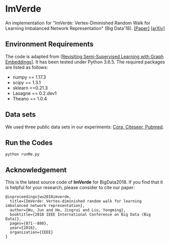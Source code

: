 # ImVerde
An implementation for "ImVerde: Vertex-Diminished Random Walk for Learning Imbalanced Network Representation" (Big Data'18). [[Paper]](https://ieeexplore.ieee.org/document/8622603) [[arXiv]](https://arxiv.org/pdf/1804.09222.pdf)

## Environment Requirements
The code is adapted from [[Revisiting Semi-Supervised Learning with Graph Embeddings]](https://github.com/kimiyoung/planetoid). It has been tested under Python 3.6.5. The required packages are listed as follows:
* numpy == 1.17.3
* scipy == 1.3.1
* sklearn ==0.21.3
* Lasagne == 0.2.dev1
* Theano == 1.0.4

## Data sets
We used three public data sets in our experiments: [Cora, Citeseer, Pubmed](https://github.com/kimiyoung/planetoid/tree/master/data).

## Run the Codes
```
python runMe.py
```

## Acknowledgement
This is the latest source code of **ImVerde** for BigData2018. If you find that it is helpful for your research, please consider to cite our paper:

```
@inproceedings{wu2018imverde,
  title={ImVerde: Vertex-diminished random walk for learning imbalanced network representation},
  author={Wu, Jun and He, Jingrui and Liu, Yongming},
  booktitle={2018 IEEE International Conference on Big Data (Big Data)},
  pages={871--880},
  year={2018},
  organization={IEEE}
}
```

